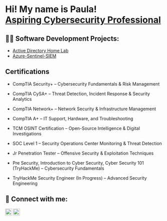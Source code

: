 <h1>Hi! My name is Paula! <br/><a href="https://www.linkedin.com/in/paula-popovici-8053a7126/">Aspiring Cybersecurity Professional</a></h1>

<h2>👨‍💻 Software Development Projects:</h2>

- [Active Directory Home Lab](https://github.com/viper6566/Home-Lab)
- [Azure-Sentinel-SIEM](https://github.com/viper6566/Azure-Sentinel-SIEM-/blob/main/README.md)
  
<h2>Certifications</h2>

- CompTIA Security+ – Cybersecurity Fundamentals & Risk Management

- CompTIA CySA+ – Threat Detection, Incident Response & Security Analytics

- CompTIA Network+ – Network Security & Infrastructure Management

- CompTIA A+ – IT Support, Hardware, and Troubleshooting

- TCM OSINT Certification – Open-Source Intelligence & Digital Investigations

- SOC Level 1 – Security Operations Center Monitoring & Threat Detection

- Jr Penetration Tester – Offensive Security & Exploitation Techniques

- Pre Security, Introduction to Cyber Security, Cyber Security 101 (TryHackMe) – Cybersecurity Fundamentals

- TryHackMe Security Engineer (In Progress) – Advanced Security Engineering


<h2> 🤳 Connect with me:</h2>

[<img align="left" alt="Paula | YouTube" width="22px" src="https://cdn.jsdelivr.net/npm/simple-icons@v3/icons/youtube.svg" />][youtube]
[<img align="left" alt="Paula | LinkedIn" width="22px" src="https://cdn.jsdelivr.net/npm/simple-icons@v3/icons/linkedin.svg" />][linkedin]



[youtube]: https://www.youtube.com/channel/UCCnBJukyEzr39MwxVycoHTw
[linkedin]: https://www.linkedin.com/in/paula-popovici-8053a7126/

<!--
**viper6566/viper6566** is a ✨ _special_ ✨ repository because its `README.md` (this file) appears on your GitHub profile.

Here are some ideas to get you started:

- 🔭 I’m currently working on ...
- 🌱 I’m currently learning ...
- 👯 I’m looking to collaborate on ...
- 🤔 I’m looking for help with ...
- 💬 Ask me about ...
- 📫 How to reach me: ...
- 😄 Pronouns: ...
- ⚡ Fun fact: ...
-->
